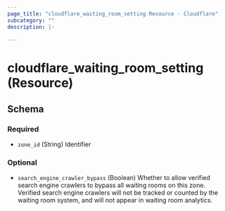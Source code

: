 ```yaml
---
page_title: "cloudflare_waiting_room_setting Resource - Cloudflare"
subcategory: ""
description: |-
  
---
```


# cloudflare_waiting_room_setting (Resource)




<!-- schema generated by tfplugindocs -->
## Schema

### Required

- `zone_id` (String) Identifier

### Optional

- `search_engine_crawler_bypass` (Boolean) Whether to allow verified search engine crawlers to bypass all waiting rooms on this zone.
Verified search engine crawlers will not be tracked or counted by the waiting room system,
and will not appear in waiting room analytics.


